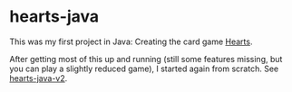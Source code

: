 # hearts-java

This was my first project in Java: Creating the card game [Hearts](https://en.wikipedia.org/wiki/Black_Lady).

After getting most of this up and running (still some features missing, but you can play a slightly reduced game), I started again from scratch.
See [hearts-java-v2](https://github.com/kr-matthews/hearts-java-v2).
